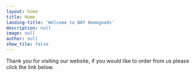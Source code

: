 ```yaml
---
layout: home
title: Home
landing-title: 'Welcome to BAY Homegoods'
description: null
image: null
author: null
show_tile: false
---
```


Thank you for visiting our website, if you would like to order from us please click the link below.
